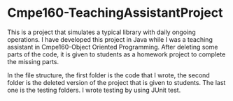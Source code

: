 # Cmpe160-TeachingAssistantProject

This is a project that simulates a typical library with daily ongoing operations. I have developed this project in Java while I was a teaching assistant in Cmpe160-Object Oriented Programming. After deleting some parts of the code, it is given to students as a homework project to complete the missing parts.

In the file structure, the first folder is the code that I wrote, the second folder is the deleted version of the project that is given
to students. The last one is the testing folders. I wrote testing by using JUnit test.
